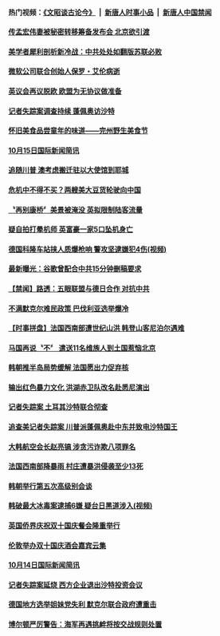 #### 热门视频：[《文昭谈古论今》](https://github.com/gfw-breaker/wenzhao/blob/master/README.md?t=10162134) &nbsp;|&nbsp; [新唐人时事小品](https://github.com/gfw-breaker/ntdtv-comedy/blob/master/README.md?t=10162134) &nbsp;|&nbsp; [新唐人中国禁闻](https://github.com/gfw-breaker/ntdtv-news/blob/master/README.md?t=10162134)

#### [传孟宏伟妻被秘密转移筹备发布会 北京欲引渡](../pages/news202/a1395606.md?t=10162134) 


#### [美学者犀利剖析新冷战：中共处处如翻版苏联必败](../pages/news202/a1395599.md?t=10162134) 

#### [微软公司联合创始人保罗・艾伦病逝](../pages/news202/a1395595.md?t=10162134) 

#### [英议会再议脱欧 欧盟为无协议做准备](../pages/news202/a1395593.md?t=10162134) 

#### [记者失踪案调查持续 蓬佩奥访沙特](../pages/news202/a1395589.md?t=10162134) 


#### [怀旧美食品尝童年的味道——完州野生美食节](../pages/news202/a1395572.md?t=10162134) 

#### [10月15日国际新闻简讯](../pages/news202/a1395571.md?t=10162134) 

#### [追随川普 澳考虑搬迁驻以大使馆到耶城](../pages/news202/a1395565.md?t=10162134) 

#### [危机中不得不买？两艘美大豆货轮驶向中国](../pages/news202/a1395567.md?t=10162134) 

#### [〝再别康桥〞美景被淹没 英拟限制陆客流量](../pages/news202/a1395555.md?t=10162134) 

#### [疑自拍打晕机师 英富豪一家5口坠机身亡](../pages/news202/a1395552.md?t=10162134) 

#### [德国科隆车站挟人质爆枪响 警攻坚逮嫌犯4伤(视频)](../pages/news202/a1395541.md?t=10162134) 

#### [最新曝光：谷歌曾配合中共15分钟删稿要求](../pages/news202/a1395527.md?t=10162134) 

#### [【禁闻】路透：五眼联盟与德日合作 对抗中共](../pages/news202/a1395509.md?t=10162134) 

#### [不满默克尔难民政策 巴伐利亚选举爆冷](../pages/news202/a1395483.md?t=10162134) 

#### [【时事拼盘】法国西南部遭世纪山洪 韩登山客尼泊尔遇难](../pages/news202/a1395490.md?t=10162134) 

#### [马国再说〝不〞 遣送11名维族人到土国惹恼北京](../pages/news202/a1395491.md?t=10162134) 

#### [韩朝推半岛局势缓解 法国愿出力促弃核](../pages/news202/a1395481.md?t=10162134) 

#### [输出红色暴力文化 洪湖赤卫队改名赴悉尼演出](../pages/news202/a1395467.md?t=10162134) 


#### [记者失踪案 土耳其沙特联合彻查](../pages/news202/a1395458.md?t=10162134) 

#### [追查美记者失踪案 川普派蓬佩奥赴中东并致电沙特国王](../pages/news202/a1395455.md?t=10162134) 

#### [大韩航空会长赵亮镐 涉贪污诈欺八项罪名](../pages/news202/a1395451.md?t=10162134) 

#### [法国西南部降暴雨 村庄遭暴洪侵袭至少13死](../pages/news202/a1395449.md?t=10162134) 


#### [韩朝举行第五次高级别会谈](../pages/news202/a1395430.md?t=10162134) 

#### [韩破最大冰毒案逮捕6嫌 疑台日黑道涉入(视频)](../pages/news202/a1395428.md?t=10162134) 

#### [英国侨界庆祝双十国庆餐会隆重举行](../pages/news202/a1395427.md?t=10162134) 

#### [伦敦举办双十国庆酒会嘉宾云集](../pages/news202/a1395426.md?t=10162134) 

#### [10月14日国际新闻简讯](../pages/news202/a1395414.md?t=10162134) 

#### [记者失踪案延烧 西方企业退出沙特投资会议](../pages/news202/a1395407.md?t=10162134) 

#### [德国地方选举姐妹党失利 默克尔联合政府遭重击](../pages/news202/a1395411.md?t=10162134) 

#### [博尔顿严厉警告：海军再遇挑衅将按交战规则处置](../pages/news202/a1395389.md?t=10162134) 


